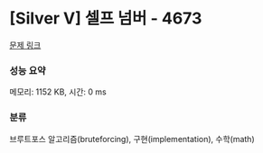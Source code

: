 # [Silver V] 셀프 넘버 - 4673 

[문제 링크](https://www.acmicpc.net/problem/4673) 

### 성능 요약

메모리: 1152 KB, 시간: 0 ms

### 분류

브루트포스 알고리즘(bruteforcing), 구현(implementation), 수학(math)

